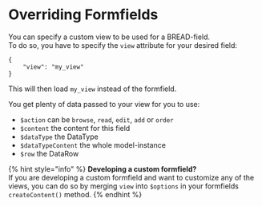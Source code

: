 # Overriding Formfields

You can specify a custom view to be used for a BREAD-field.  
To do so, you have to specify the `view` attribute for your desired field:
```
{
    "view": "my_view"
}
```

This will then load `my_view` instead of the formfield.

You get plenty of data passed to your view for you to use:

- `$action` can be `browse`, `read`, `edit`, `add` or `order`
- `$content` the content for this field
- `$dataType` the DataType
- `$dataTypeContent` the whole model-instance
- `$row` the DataRow

{% hint style="info" %}
**Developing a custom formfield?**  
If you are developing a custom formfield and want to customize any of the views, you can do so by merging `view` into `$options` in your formfields `createContent()` method.
{% endhint %}
